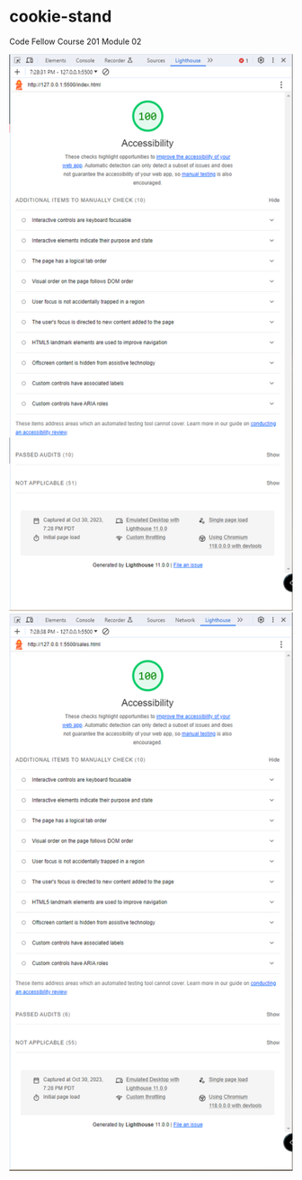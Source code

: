 # cookie-stand
Code Fellow Course 201 Module 02

![Lighthouse Home Page](img/Lighthouse%20-%20Home%20page.PNG)
![Lighthouse Sales Page](img/Lighthouse%20-%20Sales%20page.PNG)
